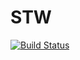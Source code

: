 # STW

[![Build Status](https://travis-ci.com/luisjesuspellicer/STW.svg?token=JNjXRfgfaA5ApsYs48bd&branch=master)](https://travis-ci.com/luisjesuspellicer/STW)

